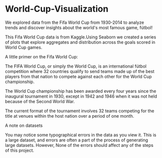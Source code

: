 # World-Cup-Visualization

We explored data from the Fifa World Cup from 1930-2014 to analyze trends and discover insights about the world's most famous game, fútbol!

This Fifa World Cup data is from Kaggle.Using Seaborn we created a series of plots that explore aggregates and distribution across the goals scored in World Cup games.

A little primer on the Fifa World Cup:

The FIFA World Cup, or simply the World Cup, is an international fútbol competition where 32 countries qualify to send teams made up of the best players from that nation to compete against each other for the World Cup championship.

The World Cup championship has been awarded every four years since the inaugural tournament in 1930, except in 1942 and 1946 when it was not held because of the Second World War.

The current format of the tournament involves 32 teams competing for the title at venues within the host nation over a period of one month.

A note on datasets

You may notice some typographical errors in the data as you view it. This is a large dataset, and errors are often a part of the process of generating large datasets. However, None of the errors should affect any of the steps of this project.

